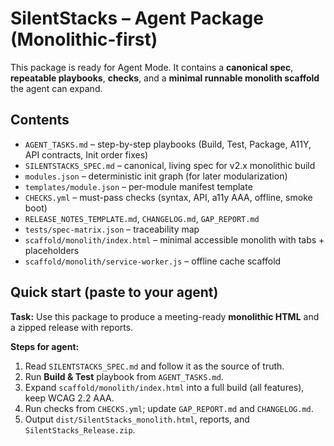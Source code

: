 # SilentStacks – Agent Package (Monolithic-first)

This package is ready for Agent Mode. It contains a **canonical spec**, **repeatable playbooks**, **checks**, and a **minimal runnable monolith scaffold** the agent can expand.

## Contents
- `AGENT_TASKS.md` – step-by-step playbooks (Build, Test, Package, A11Y, API contracts, Init order fixes)
- `SILENTSTACKS_SPEC.md` – canonical, living spec for v2.x monolithic build
- `modules.json` – deterministic init graph (for later modularization)
- `templates/module.json` – per-module manifest template
- `CHECKS.yml` – must-pass checks (syntax, API, a11y AAA, offline, smoke boot)
- `RELEASE_NOTES_TEMPLATE.md`, `CHANGELOG.md`, `GAP_REPORT.md`
- `tests/spec-matrix.json` – traceability map
- `scaffold/monolith/index.html` – minimal accessible monolith with tabs + placeholders
- `scaffold/monolith/service-worker.js` – offline cache scaffold

## Quick start (paste to your agent)
**Task:** Use this package to produce a meeting-ready **monolithic HTML** and a zipped release with reports.

**Steps for agent:**
1. Read `SILENTSTACKS_SPEC.md` and follow it as the source of truth.
2. Run **Build & Test** playbook from `AGENT_TASKS.md`.
3. Expand `scaffold/monolith/index.html` into a full build (all features), keep WCAG 2.2 AAA.
4. Run checks from `CHECKS.yml`; update `GAP_REPORT.md` and `CHANGELOG.md`.
5. Output `dist/SilentStacks_monolith.html`, reports, and `SilentStacks_Release.zip`.
